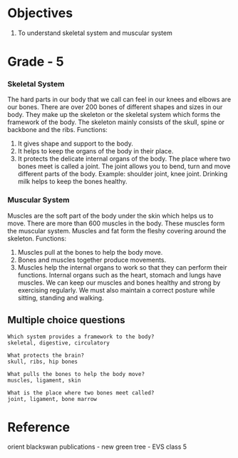 # Objectives
1. To understand  skeletal system and muscular system 

# Grade - 5
### Skeletal  System
The hard parts in our body that we call can feel in our knees and elbows are our bones. There are over 200 bones of different shapes and sizes in our body. They make up the skeleton or the skeletal system which forms the framework of the body. The skeleton mainly consists of the skull, spine or backbone and the ribs. 
Functions:
1.	It gives shape and support to the body.
2.	It helps to keep the organs of the body in their place.
3.	It protects the delicate internal organs of the body.
The place where two bones meet is called a joint. The joint allows you to bend, turn and move different parts of the body. Example: shoulder joint, knee joint.
Drinking milk helps to keep the bones healthy.

### Muscular System
Muscles are the soft part of the body under the skin which helps us to move. There are more than 600 muscles in the body. These muscles form the muscular system.  Muscles and fat form the fleshy covering around the skeleton.
Functions:
1.	Muscles pull at the bones to help the body move.
2.	Bones and muscles together produce movements.
3.	Muscles help the internal organs to work so that they can perform their functions.
Internal organs such as the heart, stomach and lungs have muscles. We can keep our muscles and bones healthy and strong by exercising regularly.  We must also maintain a correct posture while sitting, standing and walking.

## Multiple choice questions
```
Which system provides a framework to the body?
skeletal, digestive, circulatory

What protects the brain?
skull, ribs, hip bones

What pulls the bones to help the body move?
muscles, ligament, skin

What is the place where two bones meet called?
joint, ligament, bone marrow
```
# Reference
orient blackswan publications - new green tree - EVS class 5
